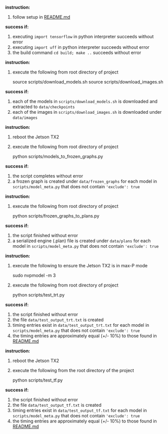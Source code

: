 **instruction:**

1. follow setup in [README.md](README.md)

**success if:**

1. executing ``import tensorflow`` in python interpreter succeeds without error
2. executing ``import uff`` in python interpreter succeeds without error
3. the build command ``cd build; make ..`` succeeds without error

**instruction:**

1. execute the following from root directory of project

    source scripts/download_models.sh
    source scripts/download_images.sh

**success if:**

1. each of the models in ``scripts/download_models.sh`` is downloaded and extracted to ``data/checkpoints``
2. each of the images in ``scripts/download_images.sh`` is downloaded under ``data/images``

**instruction:**

1. reboot the Jetson TX2
2. execute the following from root directory of project

    python scripts/models_to_frozen_graphs.py

**success if:**

1. the script completes without error
2. a frozen graph is created under ``data/frozen_graphs`` for each model in ``scripts/model_meta.py`` that does not contain ``'exclude': true``

**instruction:**

1. execute the following from root directory of project

    python scripts/frozen_graphs_to_plans.py

**success if:**

1. the script finished without error
2. a serialized engine (.plan) file is created under ``data/plans`` for each model in ``scripts/model_meta.py`` that does not contain ``'exclude': true``

**instruction:**

1. execute the following to ensure the Jetson TX2 is in max-P mode
    
    sudo nvpmodel -m 3
 
2. execute the following from root directory of project

    python scripts/test_trt.py

**success if:**

1. the script finished without error
2. the file ``data/test_output_trt.txt`` is created
3. timing entries exist in ``data/test_output_trt.txt`` for each model in ``scripts/model_meta.py`` that does not contain ``'exclude': true``
4. the timing entries are approximately equal (+/- 10%) to those found in [README.md](README.md)

**instruction:**

1. reboot the Jetson TX2
2. execute the following from the root directory of the project

    python scripts/test_tf.py

**success if:**

1. the script finished without error
2. the file ``data/test_output_tf.txt`` is created
3. timing entries exist in ``data/test_output_tf.txt`` for each model in ``scripts/model_meta.py`` that does not contain ``'exclude': true``
4. the timing entries are approximately equal (+/- 10%) to those found in [README.md](README.md)
